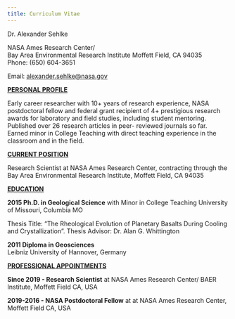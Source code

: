 ```yaml
---
title: Curriculum Vitae
---
```




Dr. Alexander Sehlke

NASA Ames Research Center/  
Bay Area Environmental Research Institute
Moffett Field, CA 94035  
Phone: (650) 604-3651

Email: alexander.sehlke@nasa.gov



**<u>PERSONAL PROFILE</u>**

Early career researcher with 10+ years of research experience, NASA postdoctoral fellow and federal grant recipient of 4+ prestigious research awards for laboratory and field studies, including student mentoring. Published over 26 research articles in peer- reviewed journals so far. Earned minor in College Teaching with direct teaching experience in the classroom and in the field.



**<u>CURRENT POSITION</u>**

Research Scientist at NASA Ames Research Center, contracting through the Bay Area Environmental Research Institute, Moffett Field, CA 94035



**<u>EDUCATION</u>**

**2015 Ph.D. in Geological Science** with Minor in College Teaching
University of Missouri, Columbia MO

Thesis Title: “The Rheological Evolution of Planetary Basalts During Cooling and Crystallization”. Thesis Advisor: Dr. Alan G. Whittington



**2011 Diploma in Geosciences**  
Leibniz University of Hannover, Germany



**<u>PROFESSIONAL APPOINTMENTS</u>**

**Since 2019 - Research Scientist** at NASA Ames Research Center/ BAER Institute, Moffett Field CA, USA



**2019-2016 - NASA Postdoctoral Fellow** at at NASA Ames Research Center, Moffett Field CA, USA


